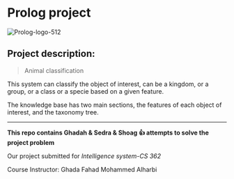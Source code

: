# Prolog project
![Prolog-logo-512](https://user-images.githubusercontent.com/70041510/176086646-42f86286-eb02-4b61-a71a-18d2142a45bb.png)



## Project description:

> Animal classification

This system can classify the object of interest, can be a kingdom, or a group, or a class or a specie based on a given feature.

The knowledge base has two main sections, the features of each object of interest, and the taxonomy tree.

---------------------------------------------------------------------------------------------------------

**This repo contains   Ghadah & Sedra  & Shoag  :+1:  attempts to solve the project problem**

Our project submitted for _Intelligence system-CS 362_

Course Instructor: Ghada Fahad Mohammed Alharbi




